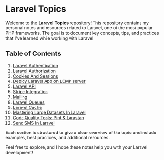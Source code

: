 # Laravel Topics

Welcome to the **Laravel Topics** repository! This repository contains my personal notes and resources related to Laravel, one of the most popular PHP frameworks. The goal is to document key concepts, tips, and practices that I've learned while working with Laravel.

## Table of Contents

01. [Laravel Authentication](01-laravel-authentication/laravel-authentication.md)
02. [Laravel Authorization](02-laravel-authorization/laravel-authorization.md)
03. [Cookies And Sessions](03-cookies-and-sessions/cookies-and-sessions.md)
04. [Deploy Laravel App on LEMP server](04-deploy-laravel-app-on-lemp-server/deploy-laravel-app-on-lemp-server.md)
05. [Laravel API](05-laravel-api/laravel-api.md)
06. [Stripe Integration](06-stripe-integration/stripe-integration.md)
07. [Mailing](07-mailing/mailing.md)
08. [Laravel Queues](08-laravel-queues/laravel-queues.md)
09. [Laravel Cache](09-laravel-cache/laravel-cache.md)
10. [Mastering Large Datasets In Laravel](10-mastering-large-datasets-in-laravel/mastering-large-datasets-in-laravel.md)
11. [Code Quality Tools: Pint & Larastan](11-code-quality-tools-pint-larastan/code-quality-tools-pint-larastan.md)
12. [Send SMS In Laravel](12-send-sms-in-laravel/send-sms-in-laravel.md)

Each section is structured to give a clear overview of the topic and include examples, best practices, and additional resources.

Feel free to explore, and I hope these notes help you with your Laravel development!
